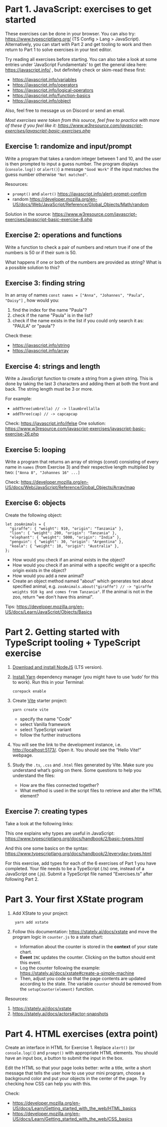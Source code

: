 # Part 1. JavaScript: exercises to get started

These exercises can be done in your browser. 
You can also try: https://www.typescriptlang.org/ (TS Config > Lang > JavaScript).
Alternatively, you can start with Part 2 and get tooling to work and then
return to Part 1 to solve exercises in your text editor.

Try reading all exercises before starting. You can also take a
look at some entries under 'JavaScript Fundamentals' to get the
general idea here: https://javascript.info/ , but definitely check or
skim-read these first:

- https://javascript.info/variables
- https://javascript.info/operators
- https://javascript.info/logical-operators
- https://javascript.info/function-basics
- https://javascript.info/object

Also, feel free to message us on Discord or send an email.

*Most exercises were taken from this source, feel free to practice
with more of these if you feel like it:
https://www.w3resource.com/javascript-exercises/javascript-basic-exercises.php*


## Exercise 1: randomize and input/prompt

Write a program that takes a random integer between 1 and 10, and the user is then prompted to input a guess number. The
program displays (`console.log()` or `alert()`) a message `"Good Work"` if the input matches the guess
number otherwise `"Not matched"`.

Resources: 
- `prompt()` and `alert()` https://javascript.info/alert-prompt-confirm
- random https://developer.mozilla.org/en-US/docs/Web/JavaScript/Reference/Global_Objects/Math/random

Solution in the source:
https://www.w3resource.com/javascript-exercises/javascript-basic-exercise-8.php
    
## Exercise 2: operations and functions

Write a function to check a pair of numbers and return true if one of
the numbers is 50 or if their sum is 50.

What happens if one or both of the numbers are provided as string? What
is a possible solution to this?

## Exercise 3: finding string
In an array of names `const names = ["Anna", "Johannes", "Paula",
"Daisy"]` , how would you:
1. find the index for the name "Paula"?
2. check if the name "Paula" is in the list?
3. check if the name exists in the list if you could only search it
as: "PAULA" or "paula"?

Check these: 
- https://javascript.info/string
- https://javascript.info/array

## Exercise 4: strings and length

Write a JavaScript function to create a string from a given
string. This is done by taking the last 3 characters and adding them
at both the front and back. The string length must be 3 or more.  

For example: 
- `addThree(umbrella) // -> llaumbrellalla`
- `addThree(cap) // -> capcapcap`

Check: 
https://javascript.info/ifelse
One solution:
https://www.w3resource.com/javascript-exercises/javascript-basic-exercise-26.php


## Exercise 5: looping
Write a program that returns an array of strings (const) consisting of
every name in `names` (from Exercise 3) and their respective length
multiplied by two: `["Anna 8", "Johannes 16" ...]`

Check: 
https://developer.mozilla.org/en-US/docs/Web/JavaScript/Reference/Global_Objects/Array/map

## Exercise 6: objects
Create the following object: 

    let zooAnimals = {
      "giraffe": { "weight": 910, "origin": "Tanzania" },
      "lion": { "weight": 200, "origin": "Tanzania" },
      "elephant": { "weight": 5000, "origin": "India" },
      "penguin": { "weight": 30, "origin": "Argentina" },
      "koala": { "weight": 10, "origin": "Australia" },
    };

- How would you check if an animal exists in the object? 
- How would you check if an animal with a specific weight or a
  specific origin exists in the object?
- How would you add a new animal?
- Create an object method named "about" which generates
  text about specified animal, e.g. `zooAnimals.about("giraffe") // ->
  "giraffe weights 910 kg and comes from Tanzania"`. If the animal is
  not in the zoo, return "we don't have this animal".

Tips: https://developer.mozilla.org/en-US/docs/Learn/JavaScript/Objects/Basics

# Part 2. Getting started with TypeScript tooling + TypeScript exercise
1.  [Download and install NodeJS](https://nodejs.org/en/download/) (LTS version).
2.  [Install Yarn](https://yarnpkg.com/getting-started/install) dependency manager (you might have to use &rsquo;sudo&rsquo; for
    this to work). Run this in your Terminal:
    
        corepack enable

3.  Create [Vite](https://vitejs.dev/) starter project:
    
        yarn create vite
    
    -   specify the name "Code"
    -   select Vanilla framework
    -   select TypeScript variant
    -   follow the further instructions
4.  You will see the link to the development instance,
    i.e. <http://localhost:5173/>. Open it. You should see the &ldquo;Hello
    Vite!&rdquo; webpage.
5.  Study the `.ts`, `.css` and `.html` files generated by Vite. Make
    sure you understand what&rsquo;s going on there. Some questions to
    help you understand the files:
    - How are the files connected together? 
    - What method is used in the script files to retrieve and alter the
      HTML element?
      
## Exercise 7: creating types

Take a look at the following links:

This one explains why types are useful in JavaScript: https://www.typescriptlang.org/docs/handbook/2/basic-types.html

And this one some basics on the syntax: https://www.typescriptlang.org/docs/handbook/2/everyday-types.html

For this exercise, add types for each of the 6 exercises of Part 1 you have completed. 
Your file needs to be a TypeScript (.ts) one, instead of a JavaScript one (.js). Submit a TypeScript file named "Exercises.ts" after following Part 2.


      
# Part 3. Your first XState program
1. Add XState to your project:
    
        yarn add xstate
     
2. Follow this documentation: https://stately.ai/docs/xstate and
   move the program logic in `counter.js` to a state chart:
   - Information about the counter is stored in the **context** of
     your state chart.
   - **Event** `INC` updates the counter. Clicking on the button should
     emit this event.
   - Log the counter following the example:
     https://stately.ai/docs/xstate#create-a-simple-machine
   - Then, adjust you code so that the page contents are updated
     according to the state. The variable `counter` should be removed
     from the `setupCounter(element)` function.
     
Resources:
1. https://stately.ai/docs/xstate
2. https://stately.ai/docs/actors#actor-snapshots

# Part 4. HTML exercises (extra point)

Create an interface in HTML for Exercise 1. Replace `alert()` (or
`console.log()`) and `prompt()` with appropriate HTML elements. You
should have an input box,  a button to submit the input in the
box.

Edit the HTML so that your page looks better: write a title, write a
short message that tells the user how to use your mini program, choose
a background color and put your objects in the center of the page.
Try checking how CSS can help you with this.

Check:
- https://developer.mozilla.org/en-US/docs/Learn/Getting_started_with_the_web/HTML_basics
- https://developer.mozilla.org/en-US/docs/Learn/Getting_started_with_the_web/CSS_basics